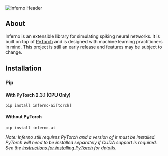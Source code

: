 ![Inferno Header](https://raw.githubusercontent.com/mdominijanni/inferno/dev/misc/assets/inferno-header-github.png)

## About
Inferno is an extensible library for simulating spiking neural networks. It is built on top of [PyTorch](https://github.com/pytorch/pytorch) and is designed with machine learning practitioners in mind. This project is still an early release and features may be subject to change.

## Installation
### Pip
#### With PyTorch 2.3.1 (CPU Only)
```
pip install inferno-ai[torch]
```

#### Without PyTorch
```
pip install inferno-ai
```
*Note: Inferno still requires PyTorch and a version of it must be installed. PyTorch will need to be installed separately if CUDA support is required. See the [instructions for installing PyTorch](https://pytorch.org/get-started/locally/) for details.*